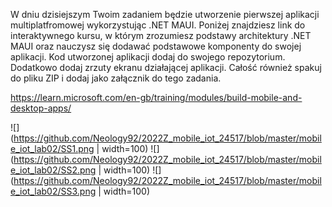 W dniu dzisiejszym Twoim zadaniem będzie utworzenie pierwszej aplikacji multiplatfromowej wykorzystując .NET MAUI. Poniżej znajdziesz link do interaktywnego kursu, w którym zrozumiesz podstawy architektury .NET MAUI oraz nauczysz się dodawać podstawowe komponenty do swojej aplikacji. Kod utworzonej aplikacji dodaj do swojego repozytorium. Dodatkowo dodaj zrzuty ekranu działającej aplikacji. Całość również spakuj do pliku ZIP i dodaj jako załącznik do tego zadania.

https://learn.microsoft.com/en-gb/training/modules/build-mobile-and-desktop-apps/

![](https://github.com/Neology92/2022Z_mobile_iot_24517/blob/master/mobile_iot_lab02/SS1.png | width=100) 
![](https://github.com/Neology92/2022Z_mobile_iot_24517/blob/master/mobile_iot_lab02/SS2.png | width=100)
![](https://github.com/Neology92/2022Z_mobile_iot_24517/blob/master/mobile_iot_lab02/SS3.png | width=100)
